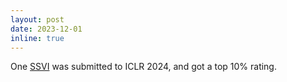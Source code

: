 ```yaml
---
layout: post
date: 2023-12-01
inline: true
---
```



One [SSVI](https://openreview.net/forum?id=TskzCtpMEO&referrer=\%5BAuthor\%20Console\%5D(\%2Fgroup\%3Fid\%3DICLR.cc\%2F2024\%2FConference\%2FAuthors\%23your-submissions)) was submitted to ICLR 2024, and got a top 10% rating.